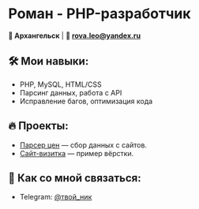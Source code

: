 # Роман - PHP-разработчик 
**📍 Архангельск** | **📧 rova.leo@yandex.ru** 

## 🛠 Мои навыки:  
- PHP, MySQL, HTML/CSS  
- Парсинг данных, работа с API  
- Исправление багов, оптимизация кода  

## 🔥 Проекты:  
- [Парсер цен](parser.php) — сбор данных с сайтов.  
- [Сайт-визитка](index.html) — пример вёрстки.  

## 📌 Как со мной связаться:  
- Telegram: [@твой_ник](https://t.me/it_help54)   
